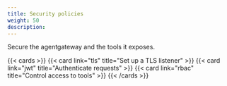 ```yaml
---
title: Security policies
weight: 50
description: 
---
```


Secure the agentgateway and the tools it exposes. 

{{< cards >}}
  {{< card link="tls" title="Set up a TLS listener" >}}
  {{< card link="jwt" title="Authenticate requests" >}}
  {{< card link="rbac" title="Control access to tools" >}}
{{< /cards >}}